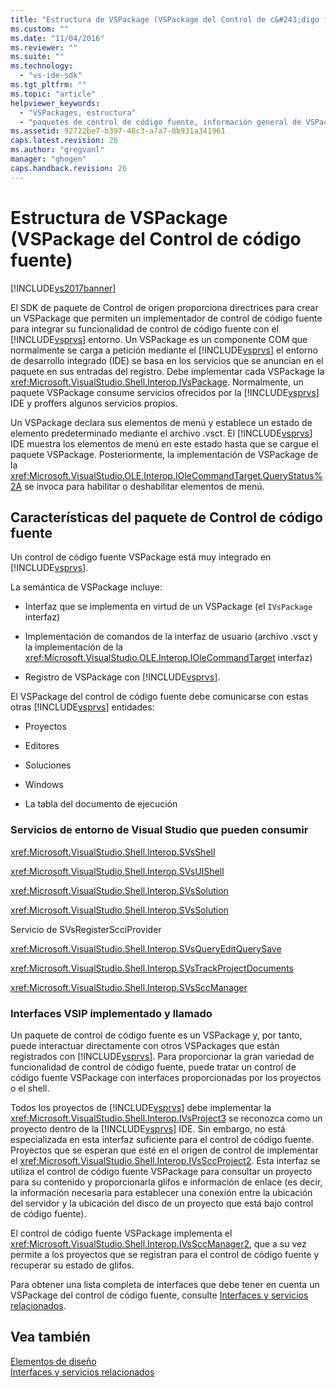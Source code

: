 ```yaml
---
title: "Estructura de VSPackage (VSPackage del Control de c&#243;digo fuente) | Microsoft Docs"
ms.custom: ""
ms.date: "11/04/2016"
ms.reviewer: ""
ms.suite: ""
ms.technology: 
  - "vs-ide-sdk"
ms.tgt_pltfrm: ""
ms.topic: "article"
helpviewer_keywords: 
  - "VSPackages, estructura"
  - "paquetes de control de código fuente, información general de VSPackage"
ms.assetid: 92722be7-b397-48c3-a7a7-0b931a341961
caps.latest.revision: 26
ms.author: "gregvanl"
manager: "ghogen"
caps.handback.revision: 26
---
```

# Estructura de VSPackage (VSPackage del Control de c&#243;digo fuente)
[!INCLUDE[vs2017banner](../../code-quality/includes/vs2017banner.md)]

El SDK de paquete de Control de origen proporciona directrices para crear un VSPackage que permiten un implementador de control de código fuente para integrar su funcionalidad de control de código fuente con el [!INCLUDE[vsprvs](../../code-quality/includes/vsprvs_md.md)] entorno. Un VSPackage es un componente COM que normalmente se carga a petición mediante el [!INCLUDE[vsprvs](../../code-quality/includes/vsprvs_md.md)] el entorno de desarrollo integrado \(IDE\) se basa en los servicios que se anuncian en el paquete en sus entradas del registro. Debe implementar cada VSPackage la <xref:Microsoft.VisualStudio.Shell.Interop.IVsPackage>. Normalmente, un paquete VSPackage consume servicios ofrecidos por la [!INCLUDE[vsprvs](../../code-quality/includes/vsprvs_md.md)] IDE y proffers algunos servicios propios.  
  
 Un VSPackage declara sus elementos de menú y establece un estado de elemento predeterminado mediante el archivo .vsct. El [!INCLUDE[vsprvs](../../code-quality/includes/vsprvs_md.md)] IDE muestra los elementos de menú en este estado hasta que se cargue el paquete VSPackage. Posteriormente, la implementación de VSPackage de la <xref:Microsoft.VisualStudio.OLE.Interop.IOleCommandTarget.QueryStatus%2A> se invoca para habilitar o deshabilitar elementos de menú.  
  
## Características del paquete de Control de código fuente  
 Un control de código fuente VSPackage está muy integrado en [!INCLUDE[vsprvs](../../code-quality/includes/vsprvs_md.md)].  
  
 La semántica de VSPackage incluye:  
  
-   Interfaz que se implementa en virtud de un VSPackage \(el `IVsPackage` interfaz\)  
  
-   Implementación de comandos de la interfaz de usuario \(archivo .vsct y la implementación de la <xref:Microsoft.VisualStudio.OLE.Interop.IOleCommandTarget> interfaz\)  
  
-   Registro de VSPackage con [!INCLUDE[vsprvs](../../code-quality/includes/vsprvs_md.md)].  
  
 El VSPackage del control de código fuente debe comunicarse con estas otras [!INCLUDE[vsprvs](../../code-quality/includes/vsprvs_md.md)] entidades:  
  
-   Proyectos  
  
-   Editores  
  
-   Soluciones  
  
-   Windows  
  
-   La tabla del documento de ejecución  
  
### Servicios de entorno de Visual Studio que pueden consumir  
 <xref:Microsoft.VisualStudio.Shell.Interop.SVsShell>  
  
 <xref:Microsoft.VisualStudio.Shell.Interop.SVsUIShell>  
  
 <xref:Microsoft.VisualStudio.Shell.Interop.SVsSolution>  
  
 <xref:Microsoft.VisualStudio.Shell.Interop.SVsSolution>  
  
 Servicio de SVsRegisterScciProvider  
  
 <xref:Microsoft.VisualStudio.Shell.Interop.SVsQueryEditQuerySave>  
  
 <xref:Microsoft.VisualStudio.Shell.Interop.SVsTrackProjectDocuments>  
  
 <xref:Microsoft.VisualStudio.Shell.Interop.SVsSccManager>  
  
### Interfaces VSIP implementado y llamado  
 Un paquete de control de código fuente es un VSPackage y, por tanto, puede interactuar directamente con otros VSPackages que están registrados con [!INCLUDE[vsprvs](../../code-quality/includes/vsprvs_md.md)]. Para proporcionar la gran variedad de funcionalidad de control de código fuente, puede tratar un control de código fuente VSPackage con interfaces proporcionadas por los proyectos o el shell.  
  
 Todos los proyectos de [!INCLUDE[vsprvs](../../code-quality/includes/vsprvs_md.md)] debe implementar la <xref:Microsoft.VisualStudio.Shell.Interop.IVsProject3> se reconozca como un proyecto dentro de la [!INCLUDE[vsprvs](../../code-quality/includes/vsprvs_md.md)] IDE. Sin embargo, no está especializada en esta interfaz suficiente para el control de código fuente. Proyectos que se esperan que esté en el origen de control de implementar el <xref:Microsoft.VisualStudio.Shell.Interop.IVsSccProject2>. Esta interfaz se utiliza el control de código fuente VSPackage para consultar un proyecto para su contenido y proporcionarla glifos e información de enlace \(es decir, la información necesaria para establecer una conexión entre la ubicación del servidor y la ubicación del disco de un proyecto que está bajo control de código fuente\).  
  
 El control de código fuente VSPackage implementa el <xref:Microsoft.VisualStudio.Shell.Interop.IVsSccManager2>, que a su vez permite a los proyectos que se registran para el control de código fuente y recuperar su estado de glifos.  
  
 Para obtener una lista completa de interfaces que debe tener en cuenta un VSPackage del control de código fuente, consulte [Interfaces y servicios relacionados](../../extensibility/internals/related-services-and-interfaces-source-control-vspackage.md).  
  
## Vea también  
 [Elementos de diseño](../../extensibility/internals/source-control-vspackage-design-elements.md)   
 [Interfaces y servicios relacionados](../../extensibility/internals/related-services-and-interfaces-source-control-vspackage.md)